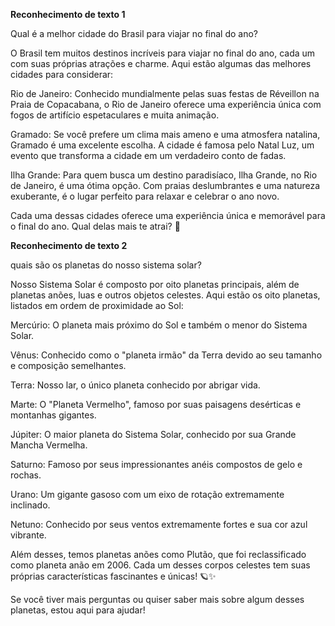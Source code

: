 **Reconhecimento de texto 1**

Qual é a melhor cidade do Brasil para viajar no final do ano?

O Brasil tem muitos destinos incríveis para viajar no final do ano, cada um com suas próprias atrações e charme. Aqui estão algumas das melhores cidades para considerar:

Rio de Janeiro: Conhecido mundialmente pelas suas festas de Réveillon na Praia de Copacabana, o Rio de Janeiro oferece uma experiência única com fogos de artifício espetaculares e muita animação.

Gramado: Se você prefere um clima mais ameno e uma atmosfera natalina, Gramado é uma excelente escolha. A cidade é famosa pelo Natal Luz, um evento que transforma a cidade em um verdadeiro conto de fadas.

Ilha Grande: Para quem busca um destino paradisíaco, Ilha Grande, no Rio de Janeiro, é uma ótima opção. Com praias deslumbrantes e uma natureza exuberante, é o lugar perfeito para relaxar e celebrar o ano novo.

Cada uma dessas cidades oferece uma experiência única e memorável para o final do ano. Qual delas mais te atrai? 🌟

**Reconhecimento de texto 2**

quais são os planetas do nosso sistema solar?

Nosso Sistema Solar é composto por oito planetas principais, além de planetas anões, luas e outros objetos celestes. Aqui estão os oito planetas, listados em ordem de proximidade ao Sol:

Mercúrio: O planeta mais próximo do Sol e também o menor do Sistema Solar.

Vênus: Conhecido como o "planeta irmão" da Terra devido ao seu tamanho e composição semelhantes.

Terra: Nosso lar, o único planeta conhecido por abrigar vida.

Marte: O "Planeta Vermelho", famoso por suas paisagens desérticas e montanhas gigantes.

Júpiter: O maior planeta do Sistema Solar, conhecido por sua Grande Mancha Vermelha.

Saturno: Famoso por seus impressionantes anéis compostos de gelo e rochas.

Urano: Um gigante gasoso com um eixo de rotação extremamente inclinado.

Netuno: Conhecido por seus ventos extremamente fortes e sua cor azul vibrante.

Além desses, temos planetas anões como Plutão, que foi reclassificado como planeta anão em 2006. Cada um desses corpos celestes tem suas próprias características fascinantes e únicas! 🪐✨

Se você tiver mais perguntas ou quiser saber mais sobre algum desses planetas, estou aqui para ajudar!
